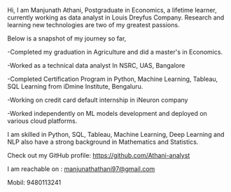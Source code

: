 Hi, I am Manjunath Athani, Postgraduate in  Economics, a lifetime learner, currently working as data analyst in Louis Dreyfus Company. Research and learning new technologies are two of my greatest passions.

Below is a snapshot of my journey so far,

-Completed my graduation in Agriculture and did a master's in Economics.

-Worked as a technical data analyst In NSRC, UAS, Bangalore 

-Completed Certification Program in Python, Machine Learning, Tableau, SQL Learning from iDmine Institute, Bengaluru.

-Working on  credit card default internship in iNeuron company 

-Worked independently on ML models  development and deployed on various cloud platforms. 

I am skilled in Python, SQL, Tableau, Machine Learning, Deep Learning and NLP also have a strong background in Mathematics and Statistics.

Check out my GitHub profile: https://github.com/Athani-analyst

I am reachable on : manjunathathani97@gmail.com

Mobil: 9480113241
